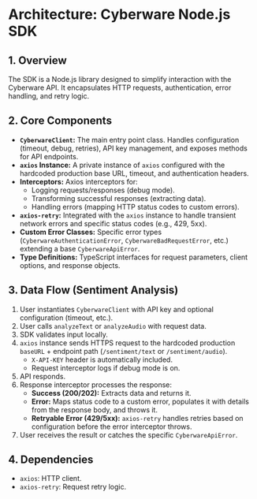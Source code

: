 # Architecture: Cyberware Node.js SDK

## 1. Overview

The SDK is a Node.js library designed to simplify interaction with the Cyberware API. It encapsulates HTTP requests, authentication, error handling, and retry logic.

## 2. Core Components

- **`CyberwareClient`:** The main entry point class. Handles configuration (timeout, debug, retries), API key management, and exposes methods for API endpoints.
- **`axios` Instance:** A private instance of `axios` configured with the hardcoded production base URL, timeout, and authentication headers.
- **Interceptors:** Axios interceptors for:
    - Logging requests/responses (debug mode).
    - Transforming successful responses (extracting data).
    - Handling errors (mapping HTTP status codes to custom errors).
- **`axios-retry`:** Integrated with the `axios` instance to handle transient network errors and specific status codes (e.g., 429, 5xx).
- **Custom Error Classes:** Specific error types (`CyberwareAuthenticationError`, `CyberwareBadRequestError`, etc.) extending a base `CyberwareApiError`.
- **Type Definitions:** TypeScript interfaces for request parameters, client options, and response objects.

## 3. Data Flow (Sentiment Analysis)

1.  User instantiates `CyberwareClient` with API key and optional configuration (timeout, etc.).
2.  User calls `analyzeText` or `analyzeAudio` with request data.
3.  SDK validates input locally.
4.  `axios` instance sends HTTPS request to the hardcoded production `baseURL` + endpoint path (`/sentiment/text` or `/sentiment/audio`).
    - `X-API-KEY` header is automatically included.
    - Request interceptor logs if debug mode is on.
5.  API responds.
6.  Response interceptor processes the response:
    - **Success (200/202):** Extracts data and returns it.
    - **Error:** Maps status code to a custom error, populates it with details from the response body, and throws it.
    - **Retryable Error (429/5xx):** `axios-retry` handles retries based on configuration before the error interceptor throws.
7.  User receives the result or catches the specific `CyberwareApiError`.

## 4. Dependencies

- `axios`: HTTP client.
- `axios-retry`: Request retry logic. 